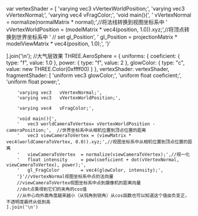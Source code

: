 var vertexShader = [
    'varying vec3	vVertexWorldPosition;',
    'varying vec3	vVertexNormal;',
    'varying vec4	vFragColor;',
    'void main(){',
    '	vVertexNormal	= normalize(normalMatrix * normal);',//将法线转换到视图坐标系中
    '	vVertexWorldPosition	= (modelMatrix * vec4(position, 1.0)).xyz;',//将顶点转换到世界坐标系中
    '	// set gl_Position',
    '	gl_Position	= projectionMatrix * modelViewMatrix * vec4(position, 1.0);',
    '}'

].join('\n');
//大气层效果
THREE.AeroSphere = {
    uniforms: {
        coeficient: {
            type: "f",
            value: 1.0
        },
        power: {
            type: "f",
            value: 2
        },
        glowColor: {
            type: "c",
            value: new THREE.Color(0xffff00)
        }
    },
    vertexShader: vertexShader,
    fragmentShader: [
        'uniform vec3	glowColor;',
        'uniform float	coeficient;',
        'uniform float	power;',

        'varying vec3	vVertexNormal;',
        'varying vec3	vVertexWorldPosition;',

        'varying vec4	vFragColor;',

        'void main(){',
        '	vec3 worldCameraToVertex= vVertexWorldPosition - cameraPosition;',	//世界坐标系中从相机位置到顶点位置的距离
        '	vec3 viewCameraToVertex	= (viewMatrix * vec4(worldCameraToVertex, 0.0)).xyz;',//视图坐标系中从相机位置到顶点位置的距离
        '	viewCameraToVertex	= normalize(viewCameraToVertex);',//规一化
        '	float intensity		= pow(coeficient + dot(vVertexNormal, viewCameraToVertex), power);',
        '	gl_FragColor		= vec4(glowColor, intensity);',
        '}'//vVertexNormal视图坐标系中点的法向量
        //viewCameraToVertex视图坐标系中点到摄像机的距离向量
        //dot点乘得到它们的夹角的cos值
        //从中心向外面角度越来越小（从钝角到锐角）从cos函数也可以知道这个值由负变正，不透明度最终从低到高
    ].join('\n')